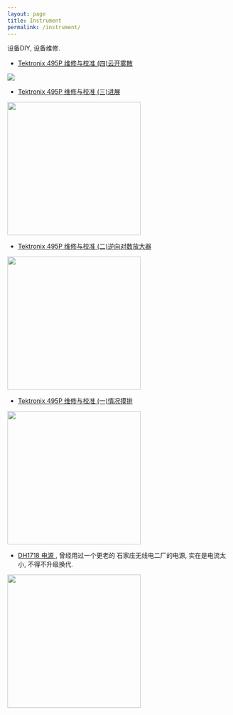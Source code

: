 ```yaml
---
layout: page
title: Instrument
permalink: /instrument/
---
```


设备DIY, 设备维修.

* <a href="{{ site.baseurl }}/tek495-fix-fixed/"> Tektronix 495P 维修与校准 (四)云开雾散 </a>

<img src="{{site.baseurl}}/images/tek495-fix-49.jpg" class="center"  >

* <a href="{{ site.baseurl }}/tek495-fix-progress/"> Tektronix 495P 维修与校准 (三)进展 </a>

<img src="{{site.baseurl}}/images/tek495-fix-33.jpg" class="center"  height="300px" >

* <a href="{{ site.baseurl }}/tek495-fix-log/"> Tektronix 495P 维修与校准 (二)逆向对数放大器 </a>

<img src="{{site.baseurl}}/images/tek495-fix-21.jpg" class="center"  height="300px" >

* <a href="{{ site.baseurl }}/tek495-fix-state/"> Tektronix 495P 维修与校准 (一)情况摸排 </a>

<img src="{{site.baseurl}}/images/tek495-fix-1.jpg" class="center"  height="300px">


* <a href="{{ site.baseurl }}/DH1718-fix/"> DH1718 电源 </a>, 曾经用过一个更老的 石家庄无线电二厂的电源, 实在是电流太小, 不得不升级换代.

<img src="{{site.baseurl}}/images/dh1718-face.jpg" class="center" height="300px" />


